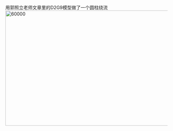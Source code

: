 用郭照立老师文章里的D2G9模型做了一个圆柱绕流
<img width="1280" height="360" alt="60000" src="https://github.com/user-attachments/assets/eac428e7-d555-49de-a33d-e6655c7ecb7d" />
